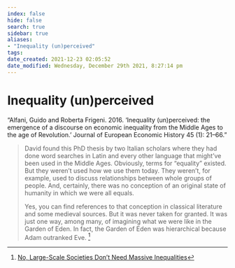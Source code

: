 ```yaml
---
index: false
hide: false
search: true
sidebar: true
aliases:
- "Inequality (un)perceived"
tags:
date_created: 2021-12-23 02:05:52
date_modified: Wednesday, December 29th 2021, 8:27:14 pm
---
```


# Inequality (un)perceived

“Alfani, Guido and Roberta Frigeni. 2016. ‘Inequality (un)perceived: the emergence of a discourse on economic inequality from the Middle Ages to the age of Revolution.’ Journal of European Economic History 45 (1): 21–66.”

> David found this PhD thesis by two Italian scholars where they had done word searches in Latin and every other language that might’ve been used in the Middle Ages. Obviously, terms for “equality” existed. But they weren’t used how we use them today. They weren’t, for example, used to discuss relationships between whole groups of people. And, certainly, there was no conception of an original state of humanity in which we were all equals.
>
> Yes, you can find references to that conception in classical literature and some medieval sources. But it was never taken for granted. It was just one way, among many, of imagining what we were like in the Garden of Eden. In fact, the Garden of Eden was hierarchical because Adam outranked Eve. [^1]

[^1]: [No, Large-Scale Societies Don’t Need Massive Inequalities](https://jacobinmag.com/2021/12/wengrow-interview-graeber-dawn-of-everything-urbanism-hunter-gatherers-agriculture/)

